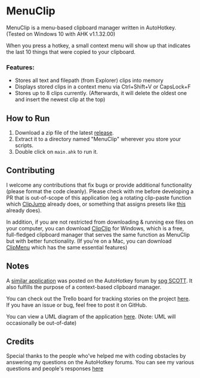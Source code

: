 # MenuClip
MenuClip is a menu-based clipboard manager written in AutoHotkey. (Tested on Windows 10 with AHK v1.1.32.00)

When you press a hotkey, a small context menu will show up that indicates the last 10 things that were copied to your clipboard. 

### Features:
- Stores all text and filepath (from Explorer) clips into memory
- Displays stored clips in a context menu via Ctrl+Shift+V or CapsLock+F
- Stores up to 8 clips currently. (Afterwards, it will delete the oldest one and insert the newest clip at the top)

## How to Run

1. Download a zip file of the latest [release](https://github.com/takanuva15/MenuClip/releases).
1. Extract it to a directory named "MenuClip" wherever you store your scripts.
1. Double click on `main.ahk` to run it.

## Contributing
I welcome any contributions that fix bugs or provide additional functionality (please format the code cleanly). Please check with me before developing a PR that is out-of-scope of this application (eg a rotating clip-paste function which [ClipJump](https://github.com/aviaryan/Clipjump) already does, or something that assigns presets like [this](https://www.autohotkey.com/boards/viewtopic.php?t=65004) already does). 

In addition, if you are not restricted from downloading & running exe files on your computer, you can download [ClipClip](https://clipclip.com/) for Windows, which is a free, full-fledged clipboard manager that serves the same function as MenuClip but with better functionality. (If you're on a Mac, you can download [ClipMenu](http://www.clipmenu.com/) which has the same essential features)


## Notes
A [similar application](https://autohotkey.com/board/topic/69834-probably-yet-another-clipboard-manager/) was posted on the AutoHotkey forum by [spg SCOTT](https://www.autohotkey.com/boards/memberlist.php?mode=viewprofile&u=66846). It also fulfills the purpose of a context-based clipboard manager. 

You can check out the Trello board for tracking stories on the project [here](https://trello.com/b/wD95pQRR/menuclip-kanban-board). If you have an issue or bug, feel free to post it on GitHub.

You can view a UML diagram of the application [here](https://www.lucidchart.com/documents/view/8b32b807-f1e5-4cb6-afa5-1380075d861b). (Note: UML will occasionally be out-of-date)

## Credits
Special thanks to the people who've helped me with coding obstacles by answering my questions on the AutoHotkey forums. You can see my various questions and people's responses [here](https://www.autohotkey.com/boards/search.php?author_id=117081&sr=posts)